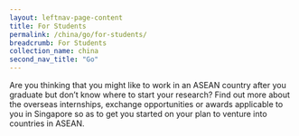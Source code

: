 ```yaml
---
layout: leftnav-page-content
title: For Students
permalink: /china/go/for-students/
breadcrumb: For Students
collection_name: china
second_nav_title: "Go"
---
```


Are you thinking that you might like to work in an ASEAN country after you graduate but don’t know where to start your research? Find out more about the overseas internships, exchange opportunities or awards applicable to you in Singapore so as to get you started on your plan to venture into countries in ASEAN.